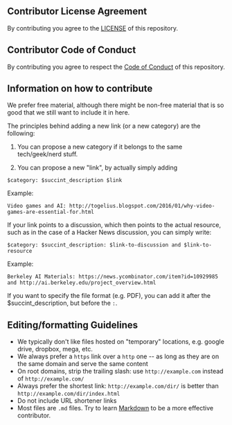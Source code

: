 ## Contributor License Agreement
By contributing you agree to the [LICENSE](https://github.com/simonebrunozzi/open-guide-to-learning-tech-geek-nerdy-stuff/blob/master/LICENSE) of this repository.

## Contributor Code of Conduct
By contributing you agree to respect the [Code of Conduct](https://github.com/simonebrunozzi/open-guide-to-learning-tech-geek-nerdy-stuff/blob/master/CODE-OF-CONDUCT.md) of this repository.

## Information on how to contribute
We prefer free material, although there might be non-free material that is so good that we still want to include it in here.

The principles behind adding a new link (or a new category) are the following:

1. You can propose a new category if it belongs to the same tech/geek/nerd stuff.

2. You can propose a new "link", by actually simply adding


```
$category: $succint_description $link
```

Example:

```
Video games and AI: http://togelius.blogspot.com/2016/01/why-video-games-are-essential-for.html
```

If your link points to a discussion, which then points to the actual resource, such as in the case of a Hacker News discussion, you can simply write:

```
$category: $succint_description: $link-to-discussion and $link-to-resource
```

Example:
```
Berkeley AI Materials: https://news.ycombinator.com/item?id=10929985 and http://ai.berkeley.edu/project_overview.html
```

If you want to specify the file format (e.g. PDF), you can add it after the $succint_description, but before the `:`.

## Editing/formatting Guidelines
- We typically don't like files hosted on "temporary" locations, e.g. google drive, dropbox, mega, etc.
- We always prefer a `https` link over a `http` one -- as long as they are on the same domain and serve the same content
- On root domains, strip the trailing slash: use `http://example.com` instead of `http://example.com/`
- Always prefer the shortest link: `http://example.com/dir/` is better than `http://example.com/dir/index.html`
- Do not include URL shortener links
- Most files are `.md` files. Try to learn [Markdown](https://guides.github.com/features/mastering-markdown/) to be a more effective contributor.
